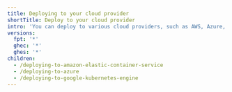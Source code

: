 ```yaml
---
title: Deploying to your cloud provider
shortTitle: Deploy to your cloud provider
intro: 'You can deploy to various cloud providers, such as AWS, Azure, and GKE.'
versions:
  fpt: '*'
  ghec: '*'
  ghes: '*'
children:
  - /deploying-to-amazon-elastic-container-service
  - /deploying-to-azure
  - /deploying-to-google-kubernetes-engine
---
```



